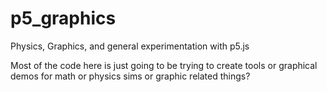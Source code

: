 # p5_graphics
Physics, Graphics, and general experimentation with p5.js

Most of the code here is just going to be trying to create tools or graphical demos for math or physics sims or graphic related things?
